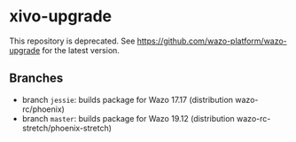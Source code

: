 # xivo-upgrade

This repository is deprecated. See https://github.com/wazo-platform/wazo-upgrade for the latest version.

## Branches

* branch `jessie`: builds package for Wazo 17.17 (distribution wazo-rc/phoenix)
* branch `master`: builds package for Wazo 19.12 (distribution wazo-rc-stretch/phoenix-stretch)
